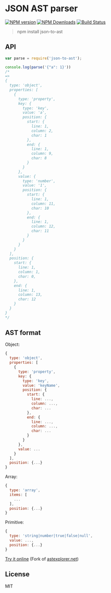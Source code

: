 # JSON AST parser

[![NPM version](https://img.shields.io/npm/v/json-to-ast.svg)](https://www.npmjs.com/package/json-to-ast)
[![NPM Downloads](https://img.shields.io/npm/dm/json-to-ast.svg)](https://www.npmjs.com/package/json-to-ast)
[![Build Status](https://travis-ci.org/vtrushin/json-to-ast.svg?branch=master)](https://travis-ci.org/vtrushin/json-to-ast)
<!-- [![Coverage Status](https://coveralls.io/repos/github/vtrushin/json-to-ast/badge.svg?branch=master)](https://coveralls.io/github/vtrushin/json-to-ast?branch=master) -->

> npm install json-to-ast

## API

```js
var parse = require('json-to-ast');

console.log(parse('{"a": 1}'))
/*
=>
{
  type: 'object',
  properties: [
    {
      type: 'property',
      key: {
        type: 'key',
        value: 'a',
        position: {
          start: {
            line: 1,
            column: 2,
            char: 1
          },
          end: {
            line: 1,
            column: 9,
            char: 8
          }
        }
      },
      value: {
        type: 'number',
        value: '1',
        position: {
          start: {
            line: 1,
            column: 11,
            char: 10
          },
          end: {
            line: 1,
            column: 12,
            char: 11
          }
        }
      }
    }
  ],
  position: {
    start: {
      line: 1,
      column: 1,
      char: 0,
    },
    end: {
      line: 1,
      column: 13,
      char: 12
    }
  }
}
*/
```

## AST format

Object:

```js
{
  type: 'object',
  properties: [
    {
      type: 'property',
      key: {
        type: 'key',
        value: 'keyName',
        position: {
          start: {
            line: ...,
            column: ...,
            char: ...
          },
          end: {
            line: ...,
            column: ...,
            char: ...
          }
        }
      },
      value: ...
    }
  ],
  position: {...}
}
```

Array:

```js
{
  type: 'array',
  items: [
    ...
  ],
  position: {...}
}
```

Primitive:

```js
{
  type: 'string|number|true|false|null',
  value: ...,
  position: {...}
}
```

[Try it online](https://rawgit.com/vtrushin/json-to-ast/master/demo/astexplorer/index.html) (Fork of [astexplorer.net](https://astexplorer.net/))

## License
MIT
